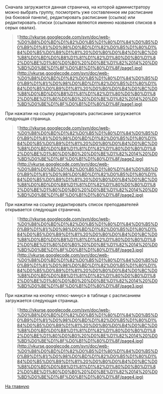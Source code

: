 Сначала загружается данная страничка, на которой администратору можно выбрать группу, посмотреть уже составленное им расписание (на боковой панели), редактировать расписание (ссылка) или редактировать списки (ссылками являются именно названия списков в серых овалах).

> ![http://vkurse.googlecode.com/svn/doc/web-%D0%B8%D0%BD%D1%82%D0%B5%D1%80%D1%84%D0%B5%D0%B9%D1%81/%D0%98%D0%BD%D1%82%D0%B5%D1%80%D1%84%D0%B5%D0%B9%D1%81%20%D0%B0%D0%B4%D0%BC%D0%B8%D0%BD%D0%B8%D1%81%D1%82%D1%80%D0%B0%D1%82%D0%BE%D1%80%D0%B0%20%D0%BE%D1%82%2014%20%D0%BD%D0%BE%D1%8F%D0%B1%D1%80%D1%8F/page1.jpg](http://vkurse.googlecode.com/svn/doc/web-%D0%B8%D0%BD%D1%82%D0%B5%D1%80%D1%84%D0%B5%D0%B9%D1%81/%D0%98%D0%BD%D1%82%D0%B5%D1%80%D1%84%D0%B5%D0%B9%D1%81%20%D0%B0%D0%B4%D0%BC%D0%B8%D0%BD%D0%B8%D1%81%D1%82%D1%80%D0%B0%D1%82%D0%BE%D1%80%D0%B0%20%D0%BE%D1%82%2014%20%D0%BD%D0%BE%D1%8F%D0%B1%D1%80%D1%8F/page1.jpg)

При нажатии на ссылку редактировать расписание загружается следующая страница.

> ![http://vkurse.googlecode.com/svn/doc/web-%D0%B8%D0%BD%D1%82%D0%B5%D1%80%D1%84%D0%B5%D0%B9%D1%81/%D0%98%D0%BD%D1%82%D0%B5%D1%80%D1%84%D0%B5%D0%B9%D1%81%20%D0%B0%D0%B4%D0%BC%D0%B8%D0%BD%D0%B8%D1%81%D1%82%D1%80%D0%B0%D1%82%D0%BE%D1%80%D0%B0%20%D0%BE%D1%82%2014%20%D0%BD%D0%BE%D1%8F%D0%B1%D1%80%D1%8F/page2.jpg](http://vkurse.googlecode.com/svn/doc/web-%D0%B8%D0%BD%D1%82%D0%B5%D1%80%D1%84%D0%B5%D0%B9%D1%81/%D0%98%D0%BD%D1%82%D0%B5%D1%80%D1%84%D0%B5%D0%B9%D1%81%20%D0%B0%D0%B4%D0%BC%D0%B8%D0%BD%D0%B8%D1%81%D1%82%D1%80%D0%B0%D1%82%D0%BE%D1%80%D0%B0%20%D0%BE%D1%82%2014%20%D0%BD%D0%BE%D1%8F%D0%B1%D1%80%D1%8F/page2.jpg)

При нажатии на ссылку редактировать список преподавателей открывается следующая страничка.

> ![http://vkurse.googlecode.com/svn/doc/web-%D0%B8%D0%BD%D1%82%D0%B5%D1%80%D1%84%D0%B5%D0%B9%D1%81/%D0%98%D0%BD%D1%82%D0%B5%D1%80%D1%84%D0%B5%D0%B9%D1%81%20%D0%B0%D0%B4%D0%BC%D0%B8%D0%BD%D0%B8%D1%81%D1%82%D1%80%D0%B0%D1%82%D0%BE%D1%80%D0%B0%20%D0%BE%D1%82%2014%20%D0%BD%D0%BE%D1%8F%D0%B1%D1%80%D1%8F/page3.jpg](http://vkurse.googlecode.com/svn/doc/web-%D0%B8%D0%BD%D1%82%D0%B5%D1%80%D1%84%D0%B5%D0%B9%D1%81/%D0%98%D0%BD%D1%82%D0%B5%D1%80%D1%84%D0%B5%D0%B9%D1%81%20%D0%B0%D0%B4%D0%BC%D0%B8%D0%BD%D0%B8%D1%81%D1%82%D1%80%D0%B0%D1%82%D0%BE%D1%80%D0%B0%20%D0%BE%D1%82%2014%20%D0%BD%D0%BE%D1%8F%D0%B1%D1%80%D1%8F/page3.jpg)

При нажатии на кнопку «плюс-минус» в таблице с расписанием загружается следующая страница.

> ![http://vkurse.googlecode.com/svn/doc/web-%D0%B8%D0%BD%D1%82%D0%B5%D1%80%D1%84%D0%B5%D0%B9%D1%81/%D0%98%D0%BD%D1%82%D0%B5%D1%80%D1%84%D0%B5%D0%B9%D1%81%20%D0%B0%D0%B4%D0%BC%D0%B8%D0%BD%D0%B8%D1%81%D1%82%D1%80%D0%B0%D1%82%D0%BE%D1%80%D0%B0%20%D0%BE%D1%82%2014%20%D0%BD%D0%BE%D1%8F%D0%B1%D1%80%D1%8F/page4.jpg](http://vkurse.googlecode.com/svn/doc/web-%D0%B8%D0%BD%D1%82%D0%B5%D1%80%D1%84%D0%B5%D0%B9%D1%81/%D0%98%D0%BD%D1%82%D0%B5%D1%80%D1%84%D0%B5%D0%B9%D1%81%20%D0%B0%D0%B4%D0%BC%D0%B8%D0%BD%D0%B8%D1%81%D1%82%D1%80%D0%B0%D1%82%D0%BE%D1%80%D0%B0%20%D0%BE%D1%82%2014%20%D0%BD%D0%BE%D1%8F%D0%B1%D1%80%D1%8F/page4.jpg)


[На главную](http://code.google.com/p/vkurse/wiki/web)